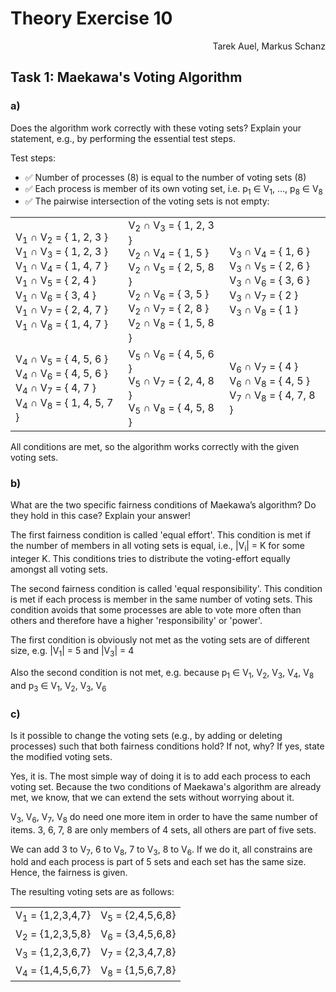 # Theory Exercise 10

<p align="right">Tarek Auel, Markus Schanz</p>

## Task 1: Maekawa's Voting Algorithm
### a)
Does the algorithm work correctly with these voting sets? Explain your statement, e.g., by performing the essential test steps.

Test steps:
- :white_check_mark: Number of processes (8) is equal to the number of voting sets (8) 
- :white_check_mark: Each process is member of its own voting set, i.e. p<sub>1</sub> &isin; V<sub>1</sub>, &hellip;, p<sub>8</sub> &isin; V<sub>8</sub>
- :white_check_mark: The pairwise intersection of the voting sets is not empty:
<table>
    <tr>
        <td>
            V<sub>1</sub> &cap; V<sub>2</sub> = { 1, 2, 3 }<br>
            V<sub>1</sub> &cap; V<sub>3</sub> = { 1, 2, 3 }<br>
            V<sub>1</sub> &cap; V<sub>4</sub> = { 1, 4, 7 }<br>
            V<sub>1</sub> &cap; V<sub>5</sub> = { 2, 4 }<br>
            V<sub>1</sub> &cap; V<sub>6</sub> = { 3, 4 }<br>
            V<sub>1</sub> &cap; V<sub>7</sub> = { 2, 4, 7 }<br>
            V<sub>1</sub> &cap; V<sub>8</sub> = { 1, 4, 7 }<br>
        </td>
        <td>
            V<sub>2</sub> &cap; V<sub>3</sub> = { 1, 2, 3 }<br>
            V<sub>2</sub> &cap; V<sub>4</sub> = { 1, 5 }<br>
            V<sub>2</sub> &cap; V<sub>5</sub> = { 2, 5, 8 }<br>
            V<sub>2</sub> &cap; V<sub>6</sub> = { 3, 5 }<br>
            V<sub>2</sub> &cap; V<sub>7</sub> = { 2, 8 }<br>
            V<sub>2</sub> &cap; V<sub>8</sub> = { 1, 5, 8 }<br>
        </td>
        <td>
            V<sub>3</sub> &cap; V<sub>4</sub> = { 1, 6 }<br>
            V<sub>3</sub> &cap; V<sub>5</sub> = { 2, 6 }<br>
            V<sub>3</sub> &cap; V<sub>6</sub> = { 3, 6 }<br>
            V<sub>3</sub> &cap; V<sub>7</sub> = { 2 }<br>
            V<sub>3</sub> &cap; V<sub>8</sub> = { 1 }<br>
        </td>
    </tr>
    <tr>
        <td>
            V<sub>4</sub> &cap; V<sub>5</sub> = { 4, 5, 6 }<br>
            V<sub>4</sub> &cap; V<sub>6</sub> = { 4, 5, 6 }<br>
            V<sub>4</sub> &cap; V<sub>7</sub> = { 4, 7 }<br>
            V<sub>4</sub> &cap; V<sub>8</sub> = { 1, 4, 5, 7 }<br>
        </td>
        <td>
            V<sub>5</sub> &cap; V<sub>6</sub> = { 4, 5, 6 }<br>
            V<sub>5</sub> &cap; V<sub>7</sub> = { 2, 4, 8 }<br>
            V<sub>5</sub> &cap; V<sub>8</sub> = { 4, 5, 8 }<br>
        </td>
        <td>
            V<sub>6</sub> &cap; V<sub>7</sub> = { 4 }<br>
            V<sub>6</sub> &cap; V<sub>8</sub> = { 4, 5 }<br>
            V<sub>7</sub> &cap; V<sub>8</sub> = { 4, 7, 8 }<br>
        </td>
    </tr>
</table>

All conditions are met, so the algorithm works correctly with the given voting sets.

### b)
What are the two specific fairness conditions of Maekawa’s algorithm? Do they hold
in this case? Explain your answer!

The first fairness condition is called 'equal effort'. This condition is met if the number of members in all voting sets is equal, i.e., |V<sub>i</sub>| = K for some integer K. This conditions tries to distribute the voting-effort equally amongst all voting sets.

The second fairness condition is called 'equal responsibility'. This condition is met if each process is member in the same number of voting sets. This condition avoids that some processes are able to vote more often than others and therefore have a higher 'responsibility' or 'power'.

The first condition is obviously not met as the voting sets are of different size, e.g. |V<sub>1</sub>| = 5 and |V<sub>3</sub>| = 4

Also the second condition is not met, e.g. because p<sub>1</sub> &isin; V<sub>1</sub>, V<sub>2</sub>, V<sub>3</sub>, V<sub>4</sub>, V<sub>8</sub> and p<sub>3</sub> &isin; V<sub>1</sub>, V<sub>2</sub>, V<sub>3</sub>, V<sub>6</sub>

### c)

Is it possible to change the voting sets (e.g., by adding or deleting processes) such
that both fairness conditions hold? If not, why? If yes, state the modified voting sets.

Yes, it is. The most simple way of doing it is to add each process to each voting set. Because the two conditions
of Maekawa's algorithm are already met, we know, that we can extend the sets without worrying about it.

V<sub>3</sub>, V<sub>6</sub>, V<sub>7</sub>, V<sub>8</sub> do need one more item in order to have the same number of items. 
3, 6, 7, 8 are only members of 4 sets, all others are part of five sets.

We can add 3 to V<sub>7</sub>, 6 to V<sub>8</sub>, 7 to V<sub>3</sub>, 8 to V<sub>6</sub>. If we do it, all constrains are
hold and each process is part of 5 sets and each set has the same size. Hence, the fairness is given.

The resulting voting sets are as follows:
<table>
    <tr>
        <td>V<sub>1</sub> = {1,2,3,4,7}</td>
        <td>V<sub>5</sub> = {2,4,5,6,8}</td>
    </tr>
    <tr>
        <td>V<sub>2</sub> = {1,2,3,5,8}</td>
        <td>V<sub>6</sub> = {3,4,5,6,8}</td>
    </tr>
    <tr>
        <td>V<sub>3</sub> = {1,2,3,6,7}</td>
        <td>V<sub>7</sub> = {2,3,4,7,8}</td>
    </tr>
    <tr>
        <td>V<sub>4</sub> = {1,4,5,6,7}</td>
        <td>V<sub>8</sub> = {1,5,6,7,8}</td>
    </tr>
</table>
